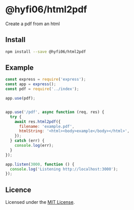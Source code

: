 # @hyfi06/html2pdf

Create a pdf from an html

## Install

```bash
npm install --save @hyfi06/html2pdf
```

## Example

```js
const express = require('express');
const app = express();
const pdf = require('../index');

app.use(pdf);


app.use('/pdf', async function (req, res) {
  try {
    await res.html2pdf({
      filename: 'example.pdf',
      htmlString: '<html><body>example</body></html>',
    });
  } catch (err) {
    console.log(err);
  }
});

app.listen(3000, function () {
  console.log('Listening http://localhost:3000');
});
```

## Licence

Licensed under the [MIT License](https://github.com/hyfi06/node-html2pdf/blob/master/LICENSE).
